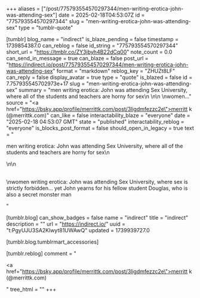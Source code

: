 +++
aliases = ["/post/775793554570297344/men-writing-erotica-john-was-attending-sex"]
date = 2025-02-18T04:53:07Z
id = "775793554570297344"
slug = "men-writing-erotica-john-was-attending-sex"
type = "tumblr-quote"

[tumblr]
blog_name = "indirect"
is_blaze_pending = false
timestamp = 1739854387.0
can_reblog = false
id_string = "775793554570297344"
short_url = "https://tmblr.co/ZY3jbyh4B22dCq00"
note_count = 0.0
can_send_in_message = true
can_blaze = false
post_url = "https://indirect.io/post/775793554570297344/men-writing-erotica-john-was-attending-sex"
format = "markdown"
reblog_key = "ZHUZt8LF"
can_reply = false
display_avatar = true
type = "quote"
is_blazed = false
id = 7.757935545702973e+17
slug = "men-writing-erotica-john-was-attending-sex"
summary = "men writing erotica: John was attending Sex University, where all of the students and teachers are horny for sex\n \n\n \nwomen..."
source = "<a href=\"https://bsky.app/profile/merrittk.com/post/3ligdmfezzc2e\">merritt k (@merrittk.com)</a>"
can_like = false
interactability_blaze = "everyone"
date = "2025-02-18 04:53:07 GMT"
state = "published"
interactability_reblog = "everyone"
is_blocks_post_format = false
should_open_in_legacy = true
text = "<p>men writing erotica: John was attending Sex University, where all of the students and teachers are horny for sex\n<br/></p>\n\n<p><br/>\nwomen writing erotica: John was attending Sex University, where sex is strictly forbidden… yet John yearns for his fellow student Douglas, who is also a secret monster man</p>"

[tumblr.blog]
can_show_badges = false
name = "indirect"
title = "indirect"
description = ""
url = "https://indirect.io/"
uuid = "t:PgyUJU3SA2Klwyt81UWAwQ"
updated = 1739939727.0

[tumblr.blog.tumblrmart_accessories]

[tumblr.reblog]
comment = "<p><a href=\"https://bsky.app/profile/merrittk.com/post/3ligdmfezzc2e\">merritt k (@merrittk.com)</a></p>"
tree_html = ""
+++
